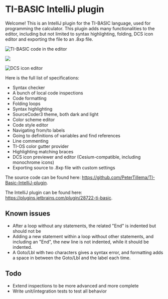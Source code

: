 # TI-BASIC IntelliJ plugin
Welcome! This is an IntelliJ plugin for the TI-BASIC language, used for programming the calculator. This plugin
adds many functionalities to the editor, including but not limited to syntax highlighting, folding, DCS icon editor
and exporting the file to an .8xp file.

![TI-BASIC code in the editor](images/basic_editor.png)

![](images/run_config.png)

![DCS icon editor](images/dcs_icon_editor.png)

Here is the full list of specifications:    

 - Syntax checker
 - A bunch of local code inspections
 - Code formatting
 - Folding loops
 - Syntax highlighting
 - SourceCoder3 theme, both dark and light
 - Color scheme editor
 - Code style editor
 - Navigating from/to labels
 - Going to definitions of variables and find references
 - Line commenting
 - TI-OS color gutter provider
 - Highlighting matching braces
 - DCS icon previewer and editor (Cesium-compatible, including monochrome icons)
 - Exporting source to .8xp file with custom settings

The source code can be found here: https://github.com/PeterTillema/TI-Basic-IntelliJ-plugin.

The IntelliJ plugin can be found here: https://plugins.jetbrains.com/plugin/28722-ti-basic.

## Known issues
 - After a loop without any statements, the related "End" is indented but should not be
 - Adding a new statement within a loop without other statements, and including an "End", the new line is not
    indented, while it should be indented.
 - A Goto/Lbl with two characters gives a syntax error, and formatting adds a space in between the Goto/Lbl and the label
    each time.

## Todo
 - Extend inspections to be more advanced and more complete
 - Write unit/integration tests to test all behavior
